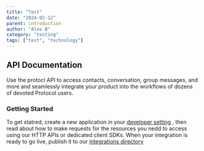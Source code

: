 ```yaml
---
title: "Test"
date: "2024-02-12"
parent: introduction
author: "Alex B"
category: "testing"
tags: ["test", "technology"]
---
```


## API Documentation

Use the protocl API to access contacts, conversation, group messages, and more and seamlessly integrate your product into the workflows of dozens of devoted Protocol users.

### Getting Started

To get statred, create a new application in your [developer setting](/dev-settings) , then read about how to make requests for the resources you nedd to access using our HTTP APIs or dedicated client SDKs. When your integration is ready to go live, publish it to our [integrations directory](/integration-directory)
